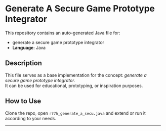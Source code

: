 # Generate A Secure Game Prototype Integrator

This repository contains an auto-generated Java file for:

- generate a secure game prototype integrator
- **Language**: Java

## Description

This file serves as a base implementation for the concept: *generate a secure game prototype integrator*.  
It can be used for educational, prototyping, or inspiration purposes.

## How to Use

Clone the repo, open `r77h_generate_a_secu.java` and extend or run it according to your needs.

---


